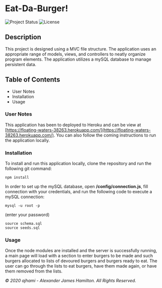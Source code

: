 # Eat-Da-Burger!

![Project Status](https://img.shields.io/badge/status-complete-green)
![License](https://img.shields.io/badge/License-wtfpl-blue)

## Description
This project is designed using a MVC file structure. The application uses an appropriate range of models, views, and controllers to neatly organize program elements. The application utilizes a mySQL database to manage persistent data.

## Table of Contents
- User Notes
- Installation
- Usage


### User Notes
This application has been to deployed to Heroku and can be view at [https://floating-waters-38263.herokuapp.com/](https://floating-waters-38263.herokuapp.com/). You can also follow the coming instructions to run the application locally.

### Installation
To install and run this application locally, clone the repository and run the following git command:
```git
npm install
```

In order to set up the mySQL database, open <b>/config/connection.js</b>, fill connection with your credentials, and run the following code to execute a mySQL connection:

```git
mysql -u root -p
```
(enter your password)

```mysql
source schema.sql
source seeds.sql
```

### Usage
Once the node modules are installed and the server is successfully running, a main page will load with a section to enter burgers to be made and such burgers allocated to lists of devoured burgers and burgers ready to eat. The user can go through the lists to eat burgers, have them made again, or have them removed from the lists.



*© 2020 ajhami - Alexander James Hamilton. All Rights Reserved.*